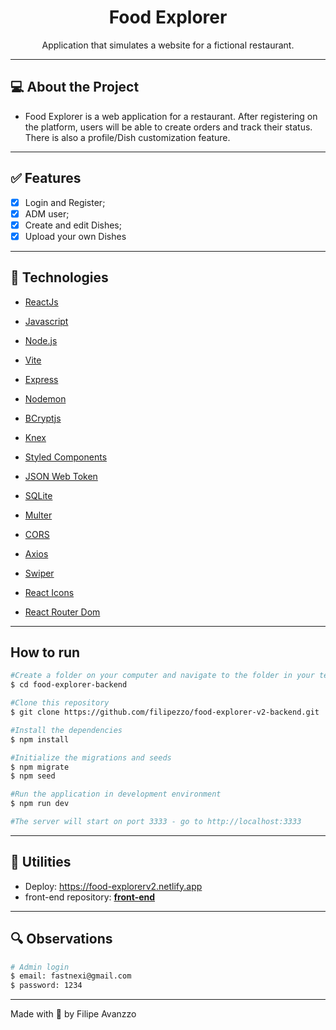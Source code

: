 <h1 align="center">Food Explorer</h1>

<p align="center">Application that simulates a website for a fictional restaurant. </p>



---

## :computer: About the Project

- Food Explorer is a web application for a restaurant. After registering on the platform, users will be able to create orders and track their status. There is also a profile/Dish customization feature.

---

## :white_check_mark: Features
- [x] Login and Register;
- [x] ADM user;
- [x] Create and edit Dishes;
- [x] Upload your own Dishes

---


## :hammer: Technologies



- [ReactJs](https://reactjs.org)

- [Javascript](https://developer.mozilla.org/pt-BR/docs/Web/JavaScript)
- [Node.js](https://nodejs.org/en/)
- [Vite](https://vitejs.dev/)
- [Express](https://expressjs.com)
- [Nodemon](https://nodemon.io/)
- [BCryptjs](https://www.npmjs.com/package/bcryptjs)
- [Knex](https://knexjs.org/)
- [Styled Components](https://styled-components.com/)
- [JSON Web Token](https://www.npmjs.com/package/jsonwebtoken)
- [SQLite](https://www.sqlite.org/index.html)
- [Multer](https://www.npmjs.com/package/multer)
- [CORS](https://www.npmjs.com/package/cors)
- [Axios](https://www.npmjs.com/package/axios)
- [Swiper](https://swiperjs.com/)
- [React Icons](https://react-icons.github.io/react-icons/)
- [React Router Dom](https://react-icons.github.io/react-icons/)

---

##  How to run

```bash
#Create a folder on your computer and navigate to the folder in your terminal
$ cd food-explorer-backend

#Clone this repository
$ git clone https://github.com/filipezzo/food-explorer-v2-backend.git

#Install the dependencies
$ npm install

#Initialize the migrations and seeds
$ npm migrate
$ npm seed

#Run the application in development environment
$ npm run dev

#The server will start on port 3333 - go to http://localhost:3333
```

---


## :hammer: Utilities

- Deploy: https://food-explorerv2.netlify.app
- front-end repository: [**front-end**](https://github.com/filipezzo/food-explorer-v2-frontend)

---

## :mag: Observations

```bash
# Admin login
$ email: fastnexi@gmail.com
$ password: 1234
```

---

Made with  💜 by Filipe Avanzzo
